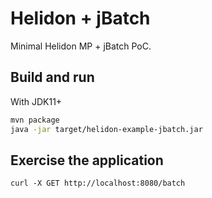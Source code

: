 # Helidon + jBatch

Minimal Helidon MP + jBatch PoC.

## Build and run

With JDK11+
```bash
mvn package
java -jar target/helidon-example-jbatch.jar
```

## Exercise the application

```
curl -X GET http://localhost:8080/batch
```